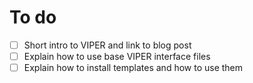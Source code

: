 # To do
- [ ] Short intro to VIPER and link to blog post
- [ ] Explain how to use base VIPER interface files
- [ ] Explain how to install templates and how to use them
